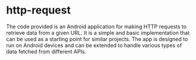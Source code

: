 # http-request
The code provided is an Android application for making HTTP requests to retrieve data from a given URL. It is a simple and basic implementation that can be used as a starting point for similar projects. The app is designed to run on Android devices and can be extended to handle various types of data fetched from different APIs.
